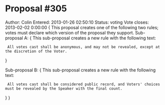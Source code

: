 Proposal #305
=============
Author: Colin
Entered: 2013-01-26 02:50:10
Status: voting
Vote closes: 2013-02-02 0:00:00
{
  This proposal creates one of the following two rules; votes must declare which version of the proposal they support.
   Sub-proposal A:
   {
     This sub-proposal creates a new rule with the following text:

     All votes cast shall be anonymous, and may not be revealed, except at the discretion of the Voter.
   }

   Sub-proposal B:
   {
     This sub-proposal creates a new rule with the following text:

     All votes cast shall be considered public record, and Voters' choices must be revealed by the Speaker with the final count.
   }
}
